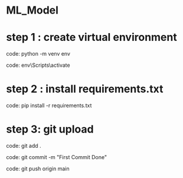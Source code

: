 # ML_Model

# step 1 : create virtual environment

code: python -m venv env

code: env\Scripts\activate

# step 2 : install requirements.txt

code: pip install -r requirements.txt

# step 3: git upload

code: git add .

code: git commit -m "First Commit Done"

code: git push origin main